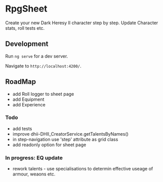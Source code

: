 # RpgSheet
Create your new Dark Heresy II character step by step.
Update Character stats, roll tests etc.  

## Development 
Run `ng serve` for a dev server. 

Navigate to `http://localhost:4200/`. 

## RoadMap
- add Roll logger to sheet page
- add Equipment
- add Experience


### Todo
- add tests
- improve dhii-DHII_CreatorService.getTalentsByNames()
- in step-navigation use 'step' attribute as grid class 
- add readonly option for sheet page

### In progress: EQ update
- rework talents - use specialisations to determin effective useage of armour, weaons etc. 
